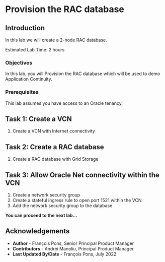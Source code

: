 # Provision the RAC database

## Introduction

In this lab we will create a 2-node RAC database.

Estimated Lab Time: 2 hours


### Objectives

In this lab, you will Provision the RAC database which will be used to demo Application Continuity.


### Prerequisites

This lab assumes you have access to an Oracle tenancy.



## Task 1: Create a VCN

1. Create a VCN with Internet connectivity


## Task 2: Create a RAC database

1. Create a RAC database with Grid Storage


## Task 3: Allow Oracle Net connectivity within the VCN

1. Create a network security group
2. Create a stateful ingress rule to open port 1521 within the VCN
3. Add the network security group to the database


**You can proceed to the next lab…**


## Acknowledgements
* **Author** - François Pons, Senior Principal Product Manager
* **Contributors** - Andrei Manoliu, Principal Product Manager
* **Last Updated By/Date** - François Pons, July 2022
